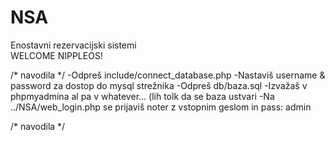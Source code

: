 # NSA
Enostavni rezervacijski sistemi<br/>
WELCOME NIPPLEOS!

/* navodila */
    -Odpreš include/connect_database.php
    -Nastaviš username & password za dostop do mysql strežnika
    -Odpreš db/baza.sql
    -Izvažaš v phpmyadmina al pa v whatever... (lih tolk da se baza ustvari
    -Na ../NSA/web_login.php se prijaviš noter z vstopnim geslom in pass: admin

/* navodila */